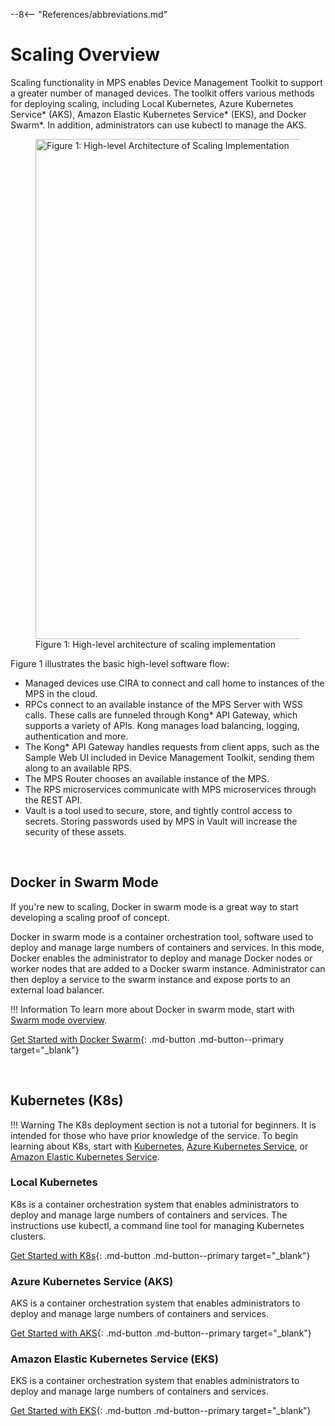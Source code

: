 --8<-- "References/abbreviations.md"

# Scaling Overview
Scaling functionality in MPS enables Device Management Toolkit to support a greater number of managed devices. The toolkit offers various methods for deploying scaling, including Local Kubernetes, Azure Kubernetes Service* (AKS), Amazon Elastic Kubernetes Service* (EKS), and Docker Swarm*. In addition, administrators can use kubectl to manage the AKS. 

<figure class="figure-image">
<img src="..\..\..\assets\images\diagrams\HighLevelArchitectureScaling.svg" style="height:800px;" alt="Figure 1: High-level Architecture of Scaling Implementation">
<figcaption>Figure 1: High-level architecture of scaling implementation</figcaption>
</figure>

Figure 1 illustrates the basic high-level software flow:

* Managed devices use CIRA to connect and call home to instances of the MPS in the cloud. 
* RPCs connect to an available instance of the MPS Server with WSS calls. These calls are funneled through Kong* API Gateway, which supports a variety of APIs. Kong manages load balancing, logging, authentication and more. 
* The Kong* API Gateway handles requests from client apps, such as the Sample Web UI included in Device Management Toolkit, sending them along to an available RPS.
* The MPS Router chooses an available instance of the MPS.
* The RPS microservices communicate with MPS microservices through the REST API. 
* Vault is a tool used to secure, store, and tightly control access to secrets. Storing passwords used by MPS in Vault will increase the security of these assets.

<br>

## Docker in Swarm Mode
If you're new to scaling, Docker in swarm mode is a great way to start developing a scaling proof of concept. 

Docker in swarm mode is a container orchestration tool, software used to deploy and manage large numbers of containers and services. In this mode, Docker enables the administrator to deploy and manage Docker nodes or worker nodes that are added to a Docker swarm instance. Administrator can then deploy a service to the swarm instance and expose ports to an external load balancer.  

!!! Information
    To learn more about Docker in swarm mode, start with [Swarm mode overview](https://docs.docker.com/engine/swarm/).

[Get Started with Docker Swarm](./docker-swarm.md){: .md-button .md-button--primary target="_blank"}

<br>

## Kubernetes (K8s)

!!! Warning
    The K8s deployment section is not a tutorial for beginners. It is intended for those who have prior knowledge of the service. To begin learning about K8s, start with [Kubernetes](https://kubernetes.io/), [Azure Kubernetes Service](https://docs.microsoft.com/en-us/azure/aks/), or [Amazon Elastic Kubernetes Service](https://docs.aws.amazon.com/eks/latest/userguide/getting-started.html).

### Local Kubernetes
K8s is a container orchestration system that enables administrators to deploy and manage large numbers of containers and services. The instructions use kubectl, a command line tool for managing Kubernetes clusters.

[Get Started with K8s](./Kubernetes/deployingk8s.md){: .md-button .md-button--primary target="_blank"}

### Azure Kubernetes Service (AKS)
AKS is a container orchestration system that enables administrators to deploy and manage large numbers of containers and services. 

[Get Started with AKS](./Kubernetes/deployingk8s-aks.md){: .md-button .md-button--primary target="_blank"}

### Amazon Elastic Kubernetes Service (EKS)
EKS is a container orchestration system that enables administrators to deploy and manage large numbers of containers and services. 

[Get Started with EKS](./Kubernetes/deployingk8s-eks.md){: .md-button .md-button--primary target="_blank"}
